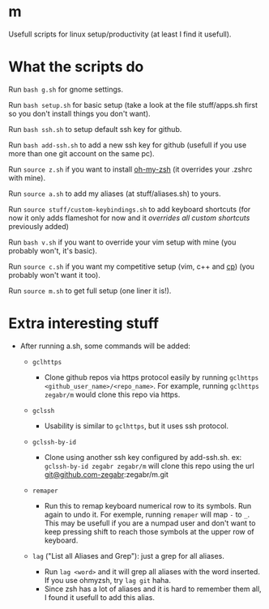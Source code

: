 # m
Usefull scripts for linux setup/productivity (at least I find it usefull).

# What the scripts do
Run `bash g.sh` for gnome settings.

Run `bash setup.sh` for basic setup (take a look at the file stuff/apps.sh first so you don't install things you don't want).

Run `bash ssh.sh` to setup default ssh key for github.

Run `bash add-ssh.sh` to add a new ssh key for github (usefull if you use more than one git account on the same pc).

Run `source z.sh` if you want to install [oh-my-zsh](https://github.com/ohmyzsh/ohmyzsh/blob/master/README.md) (it overrides your .zshrc with mine).

Run `source a.sh` to add my aliases (at stuff/aliases.sh) to yours.

Run `source stuff/custom-keybindings.sh` to add keyboard shortcuts (for now it only adds flameshot for now and it *overrides all custom shortcuts* previously added)

Run `bash v.sh` if you want to override your vim setup with mine (you probably won't, it's basic).

Run `source c.sh` if you want my competitive setup (vim, c++ and [cp](https://github.com/zegabr/cp)) (you probably won't want it too).

Run `source m.sh` to get full setup (one liner it is!).

# Extra interesting stuff
- After running a.sh, some commands will be added:
    - `gclhttps`
        - Clone github repos via https protocol easily by running `gclhttps <github_user_name>/<repo_name>`. For example, running `gclhttps zegabr/m` would clone this repo via https.
    - `gclssh`
        - Usability is similar to `gclhttps`, but it uses ssh protocol.
    - `gclssh-by-id`
        - Clone using another ssh key configured by add-ssh.sh. ex: `gclssh-by-id zegabr zegabr/m` will clone this repo using the url git@github.com-zegabr:zegabr/m.git 
    - `remaper`
        - Run this to remap keyboard numerical row to its symbols. Run again to undo it. For exemple, running `remaper` will map `-` to `_`. This may be usefull if you are a numpad user and don't want to keep pressing shift to reach those symbols at the upper row of keyboard.


    - `lag` ("List all Aliases and Grep"): just a grep for all aliases.
        - Run `lag <word>` and it will grep all aliases with the word inserted. If you use ohmyzsh, try `lag git` haha.
        - Since zsh has a lot of aliases and it is hard to remember them all, I found it usefull to add this alias. 
